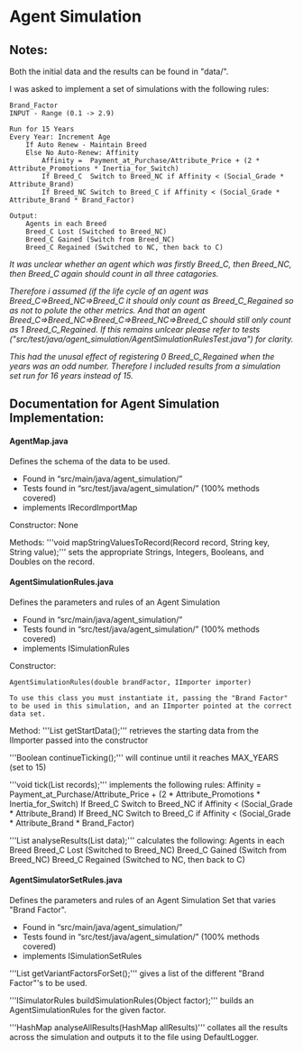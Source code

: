 # Agent Simulation

## Notes:

Both the initial data and the results can be found in "data/".

I was asked to implement a set of simulations with the following rules:

    Brand_Factor
    INPUT - Range (0.1 -> 2.9)

    Run for 15 Years
    Every Year:	Increment Age
    	If Auto Renew - Maintain Breed
        Else No Auto-Renew:	Affinity
            Affinity = 	Payment_at_Purchase/Attribute_Price + (2 * Attribute_Promotions * Inertia_for_Switch)
            If Breed_C	Switch to Breed_NC if Affinity < (Social_Grade * Attribute_Brand)
            If Breed_NC	Switch to Breed_C if Affinity < (Social_Grade * Attribute_Brand * Brand_Factor)

    Output:
        Agents in each Breed
    	Breed_C Lost (Switched to Breed_NC)
    	Breed_C Gained (Switch from Breed_NC)
    	Breed_C Regained (Switched to NC, then back to C)

    
*It was unclear whether an agent which was firstly Breed_C, then Breed_NC, then Breed_C again should count in all three catagories.*

*Therefore i assumed (if the life cycle of an agent was Breed_C=>Breed_NC=>Breed_C it should only count as Breed_C_Regained so as not to polute the other metrics. And that an agent Breed_C=>Breed_NC=>Breed_C=>Breed_NC=>Breed_C should still only count as 1 Breed_C_Regained.
If this remains unlcear please refer to tests ("src/test/java/agent_simulation/AgentSimulationRulesTest.java") for clarity.*

*This had the unusal effect of registering 0 Breed_C_Regained when the years was an odd number. Therefore I included results from a simulation set run for 16 years instead of 15.*



## Documentation for Agent Simulation Implementation:


#### AgentMap.java
Defines the schema of the data to be used.

* Found in “src/main/java/agent_simulation/”
* Tests found in “src/test/java/agent_simulation/” (100% methods covered)
* implements IRecordImportMap

Constructor: None

Methods:
'''void mapStringValuesToRecord(Record record, String key, String value);'''
    sets the appropriate Strings, Integers, Booleans, and Doubles on the record.


#### AgentSimulationRules.java
Defines the parameters and rules of an Agent Simulation

* Found in “src/main/java/agent_simulation/”
* Tests found in “src/test/java/agent_simulation/” (100% methods covered)
* implements ISimulationRules

Constructor:
~~~~
AgentSimulationRules(double brandFactor, IImporter importer)
~~~~
	To use this class you must instantiate it, passing the "Brand Factor" to be used in this simulation, and an IImporter pointed at the correct data set.

Method:
'''List<Record> getStartData();'''
    retrieves the starting data from the IImporter passed into the constructor

'''Boolean continueTicking();'''
    will continue until it reaches MAX_YEARS (set to 15)

'''void tick(List<Record> records);'''
    implements the following rules:
        Affinity = 	Payment_at_Purchase/Attribute_Price + (2 * Attribute_Promotions * Inertia_for_Switch)
        If Breed_C	Switch to Breed_NC if Affinity < (Social_Grade * Attribute_Brand)
        If Breed_NC	Switch to Breed_C if Affinity < (Social_Grade * Attribute_Brand * Brand_Factor)

'''List analyseResults(List data);'''
    calculates the following:
        Agents in each Breed
        Breed_C Lost (Switched to Breed_NC)
        Breed_C Gained (Switch from Breed_NC)
        Breed_C Regained (Switched to NC, then back to C)


#### AgentSimulatorSetRules.java
Defines the parameters and rules of an Agent Simulation Set that varies "Brand Factor".

* Found in “src/main/java/agent_simulation/”
* Tests found in “src/test/java/agent_simulation/” (100% methods covered)
* implements ISimulationSetRules

'''List getVariantFactorsForSet();'''
    gives a list of the different "Brand Factor"'s to be used.

'''ISimulatorRules buildSimulationRules(Object factor);'''
    builds an AgentSimulationRules for the given factor.

'''HashMap analyseAllResults(HashMap allResults)'''
    collates all the results across the simulation and outputs it to the file using DefaultLogger.